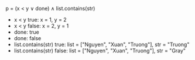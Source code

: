p = (x < y ∨ done) ∧ list.contains(str)

+ x < y true: x = 1, y = 2
+ x < y false: x = 2, y = 1
+ done: true
+ done: false
+ list.contains(str) true: list = ["Nguyen", "Xuan", "Truong"], str = "Truong"
+ list.contains(str) false: list = ["Nguyen", "Xuan", "Truong"], str = "Gray"